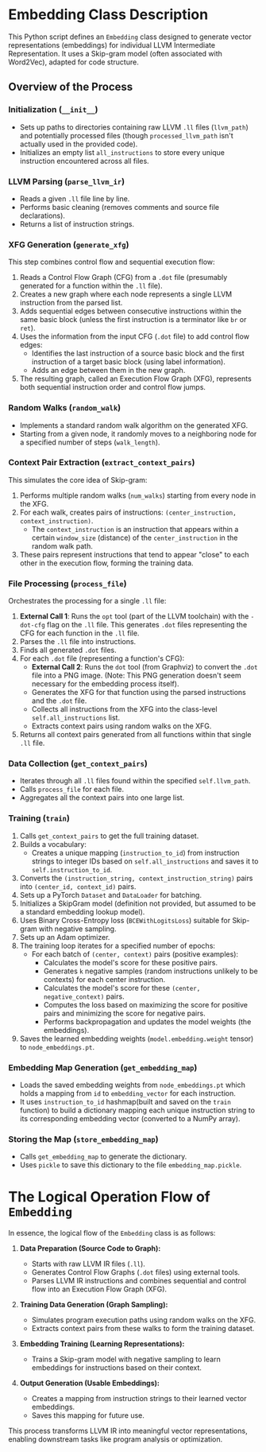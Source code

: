 # Embedding Class Description

This Python script defines an `Embedding` class designed to generate vector representations (embeddings) for individual LLVM Intermediate Representation. It uses a Skip-gram model (often associated with Word2Vec), adapted for code structure.

## Overview of the Process

### Initialization (`__init__`)
- Sets up paths to directories containing raw LLVM `.ll` files (`llvm_path`) and potentially processed files (though `processed_llvm_path` isn't actually used in the provided code).
- Initializes an empty list `all_instructions` to store every unique instruction encountered across all files.

### LLVM Parsing (`parse_llvm_ir`)
- Reads a given `.ll` file line by line.
- Performs basic cleaning (removes comments and source file declarations).
- Returns a list of instruction strings.

### XFG Generation (`generate_xfg`)
This step combines control flow and sequential execution flow:
1. Reads a Control Flow Graph (CFG) from a `.dot` file (presumably generated for a function within the `.ll` file).
2. Creates a new graph where each node represents a single LLVM instruction from the parsed list.
3. Adds sequential edges between consecutive instructions within the same basic block (unless the first instruction is a terminator like `br` or `ret`).
4. Uses the information from the input CFG (`.dot` file) to add control flow edges:
    - Identifies the last instruction of a source basic block and the first instruction of a target basic block (using label information).
    - Adds an edge between them in the new graph.
5. The resulting graph, called an Execution Flow Graph (XFG), represents both sequential instruction order and control flow jumps.

### Random Walks (`random_walk`)
- Implements a standard random walk algorithm on the generated XFG.
- Starting from a given node, it randomly moves to a neighboring node for a specified number of steps (`walk_length`).

### Context Pair Extraction (`extract_context_pairs`)
This simulates the core idea of Skip-gram:
1. Performs multiple random walks (`num_walks`) starting from every node in the XFG.
2. For each walk, creates pairs of instructions: `(center_instruction, context_instruction)`.
    - The `context_instruction` is an instruction that appears within a certain `window_size` (distance) of the `center_instruction` in the random walk path.
3. These pairs represent instructions that tend to appear "close" to each other in the execution flow, forming the training data.

### File Processing (`process_file`)
Orchestrates the processing for a single `.ll` file:
1. **External Call 1**: Runs the `opt` tool (part of the LLVM toolchain) with the `-dot-cfg` flag on the `.ll` file. This generates `.dot` files representing the CFG for each function in the `.ll` file.
2. Parses the `.ll` file into instructions.
3. Finds all generated `.dot` files.
4. For each `.dot` file (representing a function's CFG):
    - **External Call 2**: Runs the `dot` tool (from Graphviz) to convert the `.dot` file into a PNG image. (Note: This PNG generation doesn't seem necessary for the embedding process itself).
    - Generates the XFG for that function using the parsed instructions and the `.dot` file.
    - Collects all instructions from the XFG into the class-level `self.all_instructions` list.
    - Extracts context pairs using random walks on the XFG.
5. Returns all context pairs generated from all functions within that single `.ll` file.

### Data Collection (`get_context_pairs`)
- Iterates through all `.ll` files found within the specified `self.llvm_path`.
- Calls `process_file` for each file.
- Aggregates all the context pairs into one large list.

### Training (`train`)
1. Calls `get_context_pairs` to get the full training dataset.
2. Builds a vocabulary:
    - Creates a unique mapping (`instruction_to_id`) from instruction strings to integer IDs based on `self.all_instructions` and saves it to `self.instruction_to_id`.
3. Converts the `(instruction_string, context_instruction_string)` pairs into `(center_id, context_id)` pairs.
4. Sets up a PyTorch `Dataset` and `DataLoader` for batching.
5. Initializes a SkipGram model (definition not provided, but assumed to be a standard embedding lookup model).
6. Uses Binary Cross-Entropy loss (`BCEWithLogitsLoss`) suitable for Skip-gram with negative sampling.
7. Sets up an Adam optimizer.
8. The training loop iterates for a specified number of epochs:
    - For each batch of `(center, context)` pairs (positive examples):
      - Calculates the model's score for these positive pairs.
      - Generates `k` negative samples (random instructions unlikely to be contexts) for each center instruction.
      - Calculates the model's score for these `(center, negative_context)` pairs.
      - Computes the loss based on maximizing the score for positive pairs and minimizing the score for negative pairs.
      - Performs backpropagation and updates the model weights (the embeddings).
9. Saves the learned embedding weights (`model.embedding.weight` tensor) to `node_embeddings.pt`.

### Embedding Map Generation (`get_embedding_map`)
- Loads the saved embedding weights from `node_embeddings.pt` which holds a mapping from `id` to `embedding_vector` for each instruction.
- It uses `instruction_to_id` hashmap(built and saved on the `train` function) to build a dictionary mapping each unique instruction string to its corresponding embedding vector (converted to a NumPy array).

### Storing the Map (`store_embedding_map`)
- Calls `get_embedding_map` to generate the dictionary.
- Uses `pickle` to save this dictionary to the file `embedding_map.pickle`.

# The Logical Operation Flow of `Embedding`
In essence, the logical flow of the `Embedding` class is as follows:

1. **Data Preparation (Source Code to Graph):**
   - Starts with raw LLVM IR files (`.ll`).
   - Generates Control Flow Graphs (`.dot` files) using external tools.
   - Parses LLVM IR instructions and combines sequential and control flow into an Execution Flow Graph (XFG).

2. **Training Data Generation (Graph Sampling):**
   - Simulates program execution paths using random walks on the XFG.
   - Extracts context pairs from these walks to form the training dataset.

3. **Embedding Training (Learning Representations):**
   - Trains a Skip-gram model with negative sampling to learn embeddings for instructions based on their context.

4. **Output Generation (Usable Embeddings):**
   - Creates a mapping from instruction strings to their learned vector embeddings.
   - Saves this mapping for future use.

This process transforms LLVM IR into meaningful vector representations, enabling downstream tasks like program analysis or optimization.
